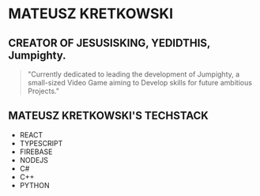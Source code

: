 # **MATEUSZ KRETKOWSKI**

## CREATOR OF JESUSISKING, YEDIDTHIS, Jumpighty.

> "Currently dedicated to leading the development of Jumpighty, a small-sized Video Game aiming to Develop skills for future ambitious Projects."
> 
## MATEUSZ KRETKOWSKI'S TECHSTACK
- REACT
- TYPESCRIPT
- FIREBASE
- NODEJS
- C#
- C++
- PYTHON

